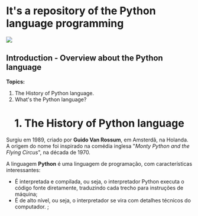 # It's a repository of the Python language programming 
<img src="https://jobs.enfaselabs.com.br/assets/imgs/logos/dados_5.png"/>

## Introduction - Overview about the Python language
<b>Topics:</b>
<ol>
  <li>The History of Python language.</li>
  <li>What's the Python language?</li>
</ol>

<div align="center"><h1>1. The History of Python language</h1></div>
<p>Surgiu em 1989, criado por <b>Guido Van Rossum</b>, em Amsterdã, na Holanda. A origem do nome foi inspirado na comédia inglesa "<i>Monty Python and the Flying Circus</i>", na década de 1970.

A linguagem <b>Python</b> é uma linguagem de programação, com características interessantes:
<ul>
  <li>É interpretada e compilada, ou seja, o interpretador Python executa o código fonte diretamente, traduzindo cada trecho para instruções de máquina;</li>
  <li>É de alto nível, ou seja, o interpretador se vira com detalhes técnicos do computador. ;</li>
</ul></p>
